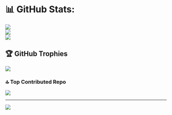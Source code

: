 # 📊 GitHub Stats:
![](https://github-readme-stats.vercel.app/api?username=Aayush1104&theme=great-gatsby&hide_border=false&include_all_commits=false&count_private=false)<br/>
![](https://github-readme-streak-stats.herokuapp.com/?user=Aayush1104&theme=great-gatsby&hide_border=false)<br/>
![](https://github-readme-stats.vercel.app/api/top-langs/?username=Aayush1104&theme=great-gatsby&hide_border=false&include_all_commits=false&count_private=false&layout=compact)

## 🏆 GitHub Trophies
![](https://github-profile-trophy.vercel.app/?username=Aayush1104&theme=onestar&no-frame=false&no-bg=false&margin-w=4)

### 🔝 Top Contributed Repo
![](https://github-contributor-stats.vercel.app/api?username=Aayush1104&limit=5&theme=tokyonight&combine_all_yearly_contributions=true)

---
[![](https://visitcount.itsvg.in/api?id=Aayush1104&icon=5&color=5)](https://visitcount.itsvg.in)

<!-- Proudly created with GPRM ( https://gprm.itsvg.in ) -->

